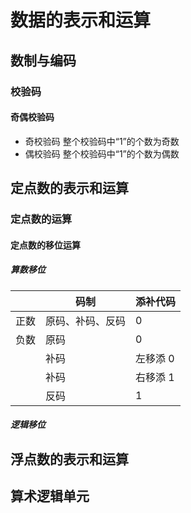 # 数据的表示和运算

## 数制与编码

### 校验码

#### 奇偶校验码

+ 奇校验码
  整个校验码中“1”的个数为奇数
+ 偶校验码
  整个校验码中“1”的个数为偶数

## 定点数的表示和运算

### 定点数的运算

#### 定点数的移位运算

##### 算数移位

||码制|添补代码|
|-|-|-|
|正数|原码、补码、反码|0|
|负数|原码|0|
||补码|左移添 0|
||补码|右移添 1|
||反码|1|

##### 逻辑移位

## 浮点数的表示和运算

## 算术逻辑单元